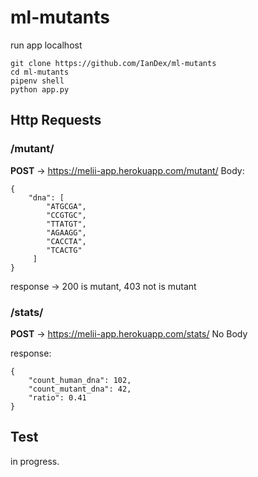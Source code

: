 # ml-mutants

run app localhost

    git clone https://github.com/IanDex/ml-mutants
	cd ml-mutants
	pipenv shell
	python app.py
	
## Http Requests

### /mutant/
**POST** → https://melii-app.herokuapp.com/mutant/
Body:

    { 
	    "dna": [ 
		    "ATGCGA", 
		    "CCGTGC", 
		    "TTATGT", 
		    "AGAAGG", 
		    "CACCTA", 
		    "TCACTG" 
		 ] 
	}

response → 200 is mutant, 403 not is mutant


### /stats/
**POST** → https://melii-app.herokuapp.com/stats/
No Body

response:

    { 
	    "count_human_dna": 102, 
	    "count_mutant_dna": 42, 
	    "ratio": 0.41 
	}

## Test
in progress.


